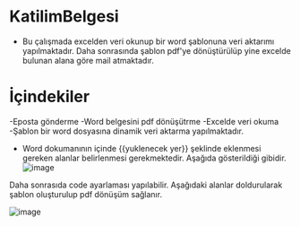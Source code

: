 # KatilimBelgesi
- Bu çalışmada excelden veri okunup bir word şablonuna veri aktarımı yapılmaktadır. Daha sonrasında şablon pdf'ye dönüştürülüp yine excelde bulunan alana göre mail atmaktadır.

# İçindekiler
-Eposta gönderme 
-Word belgesini pdf dönüşütrme
-Excelde veri okuma
-Şablon bir word dosyasına dinamik veri aktarma yapılmaktadır.

- Word dokumanının içinde {{yuklenecek yer}} şeklinde eklenmesi gereken alanlar belirlenmesi gerekmektedir. Aşağıda gösterildiği gibidir.
![image](https://user-images.githubusercontent.com/12711258/153245386-4e099708-829c-4ec9-9628-14dad11c79cd.png)

Daha sonrasıda code ayarlaması yapılabilir. Aşağıdaki alanlar doldurularak şablon oluşturulup pdf dönüşüm sağlanır.

![image](https://user-images.githubusercontent.com/12711258/153246159-5ee4b427-c617-4571-9a1c-1dfee9888db7.png)
